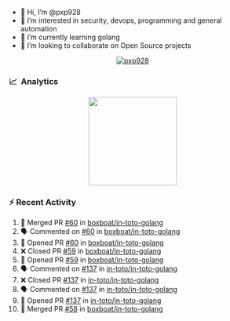 - 👋  Hi, I’m @pxp928
- 👀  I’m interested in security, devops, programming and general automation
- 🌱  I’m currently learning golang
- 💞️  I’m looking to collaborate on Open Source projects

<p align="center">
  <a href="https://linkedin.com/in/pxp928" target="blank">
    <img src="https://img.shields.io/badge/linkedin-%230077B5.svg?&style=for-the-badge&logo=linkedin&logoColor=white" alt="pxp928" />
  </a>
</p>

### 📈 &nbsp;Analytics

<p align="center">
  <a href="https://github.com/pxp928">
    <img height="180em" src="https://github-readme-stats-eight-theta.vercel.app/api?username=pxp928&show_icons=true&theme=radical&include_all_commits=true&count_private=true&line_height=26"/>
    <!---
    <img height="180em" src="https://github-readme-stats-eight-theta.vercel.app/api/top-langs/?username=pxp928&layout=compact&theme=radical&line_height=26"/>
    --->
  </a>
</p>

### :zap: Recent Activity

<!--START_SECTION:activity-->
1. 🎉 Merged PR [#60](https://github.com/boxboat/in-toto-golang/pull/60) in [boxboat/in-toto-golang](https://github.com/boxboat/in-toto-golang)
2. 🗣 Commented on [#60](https://github.com/boxboat/in-toto-golang/issues/60) in [boxboat/in-toto-golang](https://github.com/boxboat/in-toto-golang)
3. 💪 Opened PR [#60](https://github.com/boxboat/in-toto-golang/pull/60) in [boxboat/in-toto-golang](https://github.com/boxboat/in-toto-golang)
4. ❌ Closed PR [#59](https://github.com/boxboat/in-toto-golang/pull/59) in [boxboat/in-toto-golang](https://github.com/boxboat/in-toto-golang)
5. 💪 Opened PR [#59](https://github.com/boxboat/in-toto-golang/pull/59) in [boxboat/in-toto-golang](https://github.com/boxboat/in-toto-golang)
6. 🗣 Commented on [#137](https://github.com/in-toto/in-toto-golang/issues/137) in [in-toto/in-toto-golang](https://github.com/in-toto/in-toto-golang)
7. ❌ Closed PR [#137](https://github.com/in-toto/in-toto-golang/pull/137) in [in-toto/in-toto-golang](https://github.com/in-toto/in-toto-golang)
8. 🗣 Commented on [#137](https://github.com/in-toto/in-toto-golang/issues/137) in [in-toto/in-toto-golang](https://github.com/in-toto/in-toto-golang)
9. 💪 Opened PR [#137](https://github.com/in-toto/in-toto-golang/pull/137) in [in-toto/in-toto-golang](https://github.com/in-toto/in-toto-golang)
10. 🎉 Merged PR [#58](https://github.com/boxboat/in-toto-golang/pull/58) in [boxboat/in-toto-golang](https://github.com/boxboat/in-toto-golang)
<!--END_SECTION:activity-->

<!---
pxp928/pxp928 is a ✨ special ✨ repository because its `README.md` (this file) appears on your GitHub profile.
You can click the Preview link to take a look at your changes.
--->
